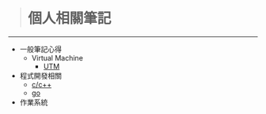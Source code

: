> # 個人相關筆記   
---
- 一般筆記心得   
	- Virtual Machine  
		- [UTM](common/UTC.md)
- 程式開發相關
    - [c/c++](development/c_cpp/README.md)
    - [go](development/go/README.md)
- 作業系統
